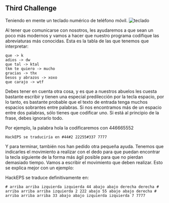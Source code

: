 ## Third Challenge

Teniendo en mente un teclado numérico de teléfono móvil. 
![teclado](http://challenge.semicinternet.com/reto-3/reto-3/220pxTelephonekeypad2.svg.png)

Al tener que comunicarse con nosotros, les ayudaremos a que sean un poco más modernos y vamos a hacer que nuestro programa codifique las abreviaturas más conocidas. Esta es la tabla de las que tenemos que interpretar:

```
que -> k
adios -> dw
que tal	-> ktal
tkm te quiero -> mucho
gracias	-> thx
besos y abrazos	-> xoxo
que carajo -> wtf

```
Debes tener en cuenta otra cosa, y es que a nuestros abuelos les cuesta bastante escribir y tienen una especial predilección por la tecla espacio, por lo tanto, es bastante probable que el texto de entrada tenga muchos espacios sobrantes entre palabras. Si nos encontramos más de un espacio entre dos palabras, sólo tienes que codificar uno. Si está al principio de la frase, debes ignorarlo todo.

Por ejemplo, la palabra hola la codificaremos con 446665552

```
HackEPS se traduciría en #44#2 22255#337 7777
```
Y para terminar, también nos han pedido otra pequeña ayuda. Tenemos que indicarles el movimiento a realizar con el dedo para que puedan encontrar la tecla siguiente de la forma más ágil posible para que no pierdan demasiado tiempo. Vamos a escribir el movimiento que deben realizar. Esto se explica mejor con un ejemplo:

HackEPS se traduce definitivamente en:
```
# arriba arriba izquierda izquierda 44 abajo abajo derecha derecha # arriba arriba arriba izquierda 2 222 abajo 55 abajo abajo derecha # arriba arriba arriba 33 abajo abajo izquierda izquierda 7 7777
```
